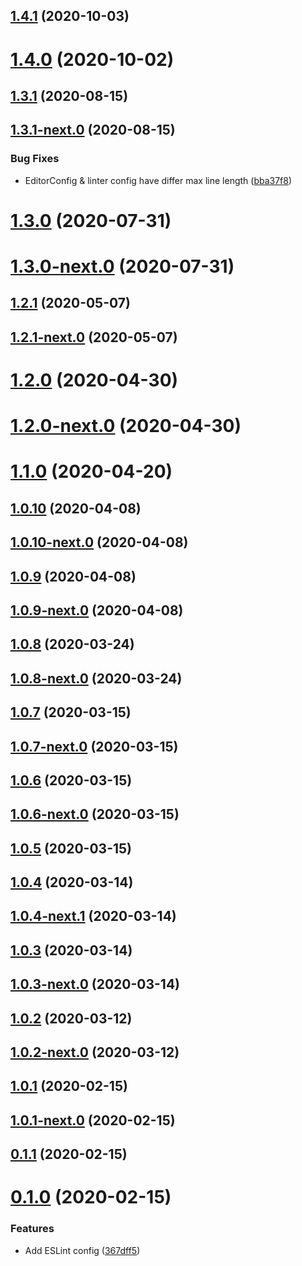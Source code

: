 ## [1.4.1](https://github.com/skypilot-dev/eslint-config-typescript/compare/v1.4.0...v1.4.1) (2020-10-03)



# [1.4.0](https://github.com/skypilot-dev/eslint-config-typescript/compare/v1.4.0-next.0...v1.4.0) (2020-10-02)



## [1.3.1](https://github.com/skypilot-dev/eslint-config-typescript/compare/v1.3.1-next.0...v1.3.1) (2020-08-15)



## [1.3.1-next.0](https://github.com/skypilot-dev/eslint-config-typescript/compare/v1.3.0...v1.3.1-next.0) (2020-08-15)


### Bug Fixes

* EditorConfig & linter config have differ max line length ([bba37f8](https://github.com/skypilot-dev/eslint-config-typescript/commit/bba37f8601456777a016d00b3ec710ec71b2a95f))



# [1.3.0](https://github.com/skypilot-dev/eslint-config-typescript/compare/v1.3.0-next.0...v1.3.0) (2020-07-31)



# [1.3.0-next.0](https://github.com/skypilot-dev/eslint-config-typescript/compare/v1.2.2-next.0...v1.3.0-next.0) (2020-07-31)



## [1.2.1](https://github.com/skypilot-dev/eslint-config-typescript/compare/v1.2.1-next.0...v1.2.1) (2020-05-07)



## [1.2.1-next.0](https://github.com/skypilot-dev/eslint-config-typescript/compare/v1.2.0...v1.2.1-next.0) (2020-05-07)



# [1.2.0](https://github.com/skypilot-dev/eslint-config-typescript/compare/v1.2.0-next.0...v1.2.0) (2020-04-30)



# [1.2.0-next.0](https://github.com/skypilot-dev/eslint-config-typescript/compare/v1.1.0...v1.2.0-next.0) (2020-04-30)



# [1.1.0](https://github.com/skypilot-dev/eslint-config-typescript/compare/v1.1.0-next.0...v1.1.0) (2020-04-20)



## [1.0.10](https://github.com/skypilot-dev/eslint-config-typescript/compare/v1.0.10-next.0...v1.0.10) (2020-04-08)



## [1.0.10-next.0](https://github.com/skypilot-dev/eslint-config-typescript/compare/v1.0.9...v1.0.10-next.0) (2020-04-08)



## [1.0.9](https://github.com/skypilot-dev/eslint-config-typescript/compare/v1.0.9-next.0...v1.0.9) (2020-04-08)



## [1.0.9-next.0](https://github.com/skypilot-dev/eslint-config-typescript/compare/v1.0.8...v1.0.9-next.0) (2020-04-08)



## [1.0.8](https://github.com/skypilot-dev/eslint-config-typescript/compare/v1.0.8-next.0...v1.0.8) (2020-03-24)



## [1.0.8-next.0](https://github.com/skypilot-dev/eslint-config-typescript/compare/v1.0.7...v1.0.8-next.0) (2020-03-24)



## [1.0.7](https://github.com/skypilot-dev/eslint-config-typescript/compare/v1.0.7-next.0...v1.0.7) (2020-03-15)



## [1.0.7-next.0](https://github.com/skypilot-dev/eslint-config-typescript/compare/v1.0.6...v1.0.7-next.0) (2020-03-15)



## [1.0.6](https://github.com/skypilot-dev/eslint-config-typescript/compare/v1.0.6-next.0...v1.0.6) (2020-03-15)



## [1.0.6-next.0](https://github.com/skypilot-dev/eslint-config-typescript/compare/v1.0.5...v1.0.6-next.0) (2020-03-15)



## [1.0.5](https://github.com/skypilot-dev/eslint-config-typescript/compare/v1.0.5-next.0...v1.0.5) (2020-03-15)



## [1.0.4](https://github.com/skypilot-dev/eslint-config-typescript/compare/v1.0.4-next.1...v1.0.4) (2020-03-14)



## [1.0.4-next.1](https://github.com/skypilot-dev/eslint-config-typescript/compare/v1.0.3...v1.0.4-next.1) (2020-03-14)



## [1.0.3](https://github.com/skypilot-dev/eslint-config-typescript/compare/v1.0.3-next.0...v1.0.3) (2020-03-14)



## [1.0.3-next.0](https://github.com/skypilot-dev/eslint-config-typescript/compare/v1.0.2...v1.0.3-next.0) (2020-03-14)



## [1.0.2](https://github.com/skypilot-dev/eslint-config-typescript/compare/v1.0.2-next.0...v1.0.2) (2020-03-12)



## [1.0.2-next.0](https://github.com/skypilot-dev/eslint-config-typescript/compare/v1.0.1...v1.0.2-next.0) (2020-03-12)



## [1.0.1](https://github.com/skypilot-dev/eslint-config-typescript/compare/v1.0.1-next.0...v1.0.1) (2020-02-15)



## [1.0.1-next.0](https://github.com/skypilot-dev/eslint-config-typescript/compare/v0.1.1...v1.0.1-next.0) (2020-02-15)



## [0.1.1](https://github.com/skypilot-dev/eslint-config-typescript/compare/v0.1.0...v0.1.1) (2020-02-15)



# [0.1.0](https://github.com/skypilot-dev/eslint-config-typescript/compare/367dff59fa8a51e6135ea0b6b327466c9715b4ff...v0.1.0) (2020-02-15)


### Features

* Add ESLint config ([367dff5](https://github.com/skypilot-dev/eslint-config-typescript/commit/367dff59fa8a51e6135ea0b6b327466c9715b4ff))



